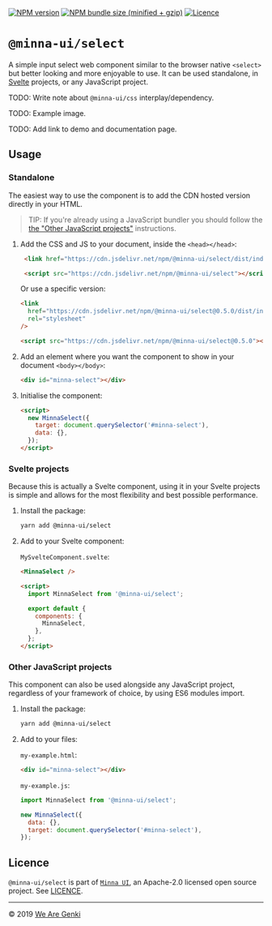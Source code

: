 [![NPM version](https://img.shields.io/npm/v/@minna-ui/select.svg)](https://www.npmjs.com/package/@minna-ui/select)
[![NPM bundle size (minified + gzip)](https://img.shields.io/bundlephobia/minzip/@minna-ui/select.svg)](https://bundlephobia.com/result?p=@minna-ui/select)
[![Licence](https://img.shields.io/npm/l/@minna-ui/select.svg)](https://github.com/WeAreGenki/minna-ui/blob/master/LICENCE)

# `@minna-ui/select`

A simple input select web component similar to the browser native `<select>` but better looking and more enjoyable to use. It can be used standalone, in [Svelte](https://svelte.technology/guide) projects, or any JavaScript project.

TODO: Write note about `@minna-ui/css` interplay/dependency.

TODO: Example image.

TODO: Add link to demo and documentation page.

## Usage

### Standalone

The easiest way to use the component is to add the CDN hosted version directly in your HTML.

> TIP: If you're already using a JavaScript bundler you should follow the [the "Other JavaScript projects"](#other-javascript-projects) instructions.

1. Add the CSS and JS to your document, inside the `<head></head>`:

   <!-- prettier-ignore -->
   ```html
    <link href="https://cdn.jsdelivr.net/npm/@minna-ui/select/dist/index.css" rel="stylesheet"/>

    <script src="https://cdn.jsdelivr.net/npm/@minna-ui/select"></script>
    ```

   Or use a specific version:

   ```html
   <link
     href="https://cdn.jsdelivr.net/npm/@minna-ui/select@0.5.0/dist/index.css"
     rel="stylesheet"
   />

   <script src="https://cdn.jsdelivr.net/npm/@minna-ui/select@0.5.0"></script>
   ```

1. Add an element where you want the component to show in your document `<body></body>`:

   ```html
   <div id="minna-select"></div>
   ```

1. Initialise the component:

   <!-- eslint-disable no-new -->

   ```html
   <script>
     new MinnaSelect({
       target: document.querySelector('#minna-select'),
       data: {},
     });
   </script>
   ```

### Svelte projects

Because this is actually a Svelte component, using it in your Svelte projects is simple and allows for the most flexibility and best possible performance.

1. Install the package:

   ```sh
   yarn add @minna-ui/select
   ```

1. Add to your Svelte component:

   `MySvelteComponent.svelte`:

   ```html
   <MinnaSelect />

   <script>
     import MinnaSelect from '@minna-ui/select';

     export default {
       components: {
         MinnaSelect,
       },
     };
   </script>
   ```

### Other JavaScript projects

This component can also be used alongside any JavaScript project, regardless of your framework of choice, by using ES6 modules import.

1. Install the package:

   ```sh
   yarn add @minna-ui/select
   ```

1. Add to your files:

   `my-example.html`:

   ```html
   <div id="minna-select"></div>
   ```

   `my-example.js`:

   <!-- eslint-disable no-new -->

   ```js
   import MinnaSelect from '@minna-ui/select';

   new MinnaSelect({
     data: {},
     target: document.querySelector('#minna-select'),
   });
   ```

## Licence

`@minna-ui/select` is part of [`Minna UI`](https://github.com/WeAreGenki/minna-ui), an Apache-2.0 licensed open source project. See [LICENCE](https://github.com/WeAreGenki/minna-ui/blob/master/LICENCE).

---

© 2019 [We Are Genki](https://wearegenki.com)
